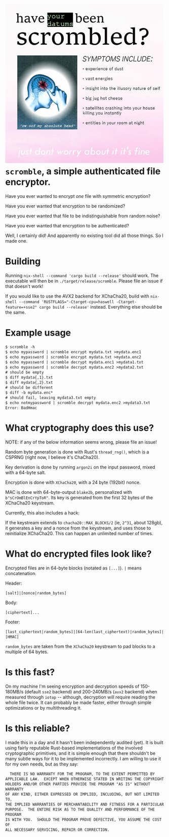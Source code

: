 ![have your datums been scrombled?](./scrombled-edit.png)
`scromble`, a simple authenticated file encryptor.
==================================================

Have you ever wanted to encrypt *one* file with symmetric encryption?

Have you ever wanted that encryption to be randomized?

Have you ever wanted that file to be indistinguishable from random
noise?

Have you ever wanted that encryption to be authenticated?

Well, I certainly did! And apparently no existing tool did all those
things. So I made one.

Building
========

Running `nix-shell --command 'cargo build --release'` should work. The
executable will then be in `./target/release/scromble`. Please file an
issue if that doesn't work!

If you would like to use the AVX2 backend for XChaCha20, build with
`nix-shell --command 'RUSTFLAGS="-Ctarget-cpu=haswell
-Ctarget-feature=+sse2" cargo build --release'` instead. Everything
else should be the same.

Example usage
=============

    $ scromble -h
    $ echo mypassword | scromble encrypt mydata.txt >mydata.enc1
    $ echo mypassword | scromble encrypt mydata.txt >mydata.enc2
    $ echo mypassword | scromble decrypt mydata.enc1 >mydata1.txt
    $ echo mypassword | scromble decrypt mydata.enc2 >mydata2.txt
    # should be empty
    $ diff mydata{,1}.txt
    $ diff mydata{,2}.txt
    # should be different
    $ diff -b mydata.enc*
    # should fail, leaving mydata3.txt empty
    $ echo notmypassword | scromble decrypt mydata.enc2 >mydata3.txt
    Error: BadHmac

What cryptography does this use?
================================

NOTE: if any of the below information seems wrong, please file an
issue!

Random byte generation is done with Rust's `thread_rng()`, which is a
CSPRNG (right now, I believe it's ChaCha20).

Key derivation is done by running `argon2i` on the input password,
mixed with a 64-byte salt.

Encryption is done with `XChaCha20`, with a 24 byte (192bit) nonce.

MAC is done with 64-byte-output `blake2b`, personalized with
`b"sCrOmBlEnCrYpToR"`. Its key is generated from the first 32 bytes of
the XChaCha20 keystream.

Currently, this also includes a hack:

If the keystream extends to `chacha20::MAX_BLOCKS/2` (ie, `2^31`,
about 128gb), it generates a key and a nonce from the keystream, and
uses those to reinitialize XChaCha20. This can happen an unlimited
number of times.

What do encrypted files look like?
==================================

Encrypted files are in 64-byte blocks (notated as `[...]`). `|` means
concatenation.

Header:

    [salt]|[nonce|random_bytes]

Body:

    [ciphertext]...

Footer:

    [last_ciphertext|random_bytes]|[64-len(last_ciphertext)|random_bytes]|[HMAC]

`random_bytes` are taken from the `XChaCha20` keystream to pad blocks
to a multiple of 64 bytes.

Is this fast?
=============

On my machine I'm seeing encryption and decryption speeds of
150-180MB/s (default `sse2` backend) and 200-240MB/s (`avx2` backend)
when measured through `iotop` -- although, decryption will require
reading the whole file twice. It can probably be made faster, either
through simple optimizations or by multithreading it.

Is this reliable?
=================

I made this in a day and it hasn't been independently audited (yet).
It is built using fairly reputable Rust-based implementations of the
involved cryptographic primitives, and it is simple enough that there
shouldn't be many subtle ways for it to be implemented incorrectly. I
am willing to use it for my own needs, but as they say:

```
  THERE IS NO WARRANTY FOR THE PROGRAM, TO THE EXTENT PERMITTED BY
APPLICABLE LAW.  EXCEPT WHEN OTHERWISE STATED IN WRITING THE COPYRIGHT
HOLDERS AND/OR OTHER PARTIES PROVIDE THE PROGRAM "AS IS" WITHOUT WARRANTY
OF ANY KIND, EITHER EXPRESSED OR IMPLIED, INCLUDING, BUT NOT LIMITED TO,
THE IMPLIED WARRANTIES OF MERCHANTABILITY AND FITNESS FOR A PARTICULAR
PURPOSE.  THE ENTIRE RISK AS TO THE QUALITY AND PERFORMANCE OF THE PROGRAM
IS WITH YOU.  SHOULD THE PROGRAM PROVE DEFECTIVE, YOU ASSUME THE COST OF
ALL NECESSARY SERVICING, REPAIR OR CORRECTION.
```

